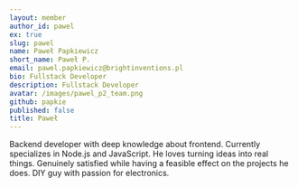 ```yaml
---
layout: member
author_id: pawel
ex: true
slug: pawel
name: Paweł Papkiewicz
short_name: Paweł P.
email: pawel.papkiewicz@brightinventions.pl
bio: Fullstack Developer
description: Fullstack Developer
avatar: /images/pawel_p2_team.png
github: papkie
published: false
title: Paweł
---
```

Backend developer with deep knowledge about frontend. Currently specializes in Node.js and JavaScript. He loves turning ideas into real things. Genuinely satisfied while having a feasible effect on the projects he does. DIY guy with passion for electronics. 

